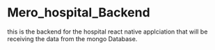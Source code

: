 # Mero_hospital_Backend
this is the backend for the hospital react native applciation that will be receiving the data from the mongo Database.
